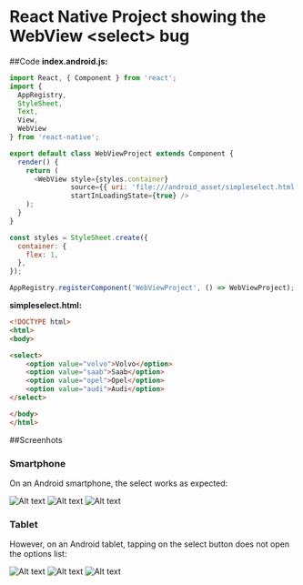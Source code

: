 # React Native Project showing the WebView <select\> bug

##Code
__index.android.js:__
```javascript
import React, { Component } from 'react';
import {
  AppRegistry,
  StyleSheet,
  Text,
  View,
  WebView
} from 'react-native';

export default class WebViewProject extends Component {
  render() {
    return (
      <WebView style={styles.container}
               source={{ uri: 'file:///android_asset/simpleselect.html'}}
               startInLoadingState={true} />
    );
  }
}

const styles = StyleSheet.create({
  container: {
    flex: 1,
  },
});

AppRegistry.registerComponent('WebViewProject', () => WebViewProject);
```

__simpleselect.html:__
```html
<!DOCTYPE html>
<html>
<body>

<select>
    <option value="volvo">Volvo</option>
    <option value="saab">Saab</option>
    <option value="opel">Opel</option>
    <option value="audi">Audi</option>
</select>

</body>
</html>
```

##Screenhots
### Smartphone
On an Android smartphone, the select works as expected:

![Alt text](screenshots/react-native-webview-smartphone-1.png?raw=true "Initial")
![Alt text](screenshots/react-native-webview-smartphone-2.png?raw=true "Tap on <select>")
![Alt text](screenshots/react-native-webview-smartphone-3.png?raw=true "List of options opens")

### Tablet
However, on an Android tablet, tapping on the select button does not open the options list:

![Alt text](screenshots/react-native-webview-tablet-1.png?raw=true "Initial")
![Alt text](screenshots/react-native-webview-tablet-2.png?raw=true "Tap on <select>")
![Alt text](screenshots/react-native-webview-tablet-3.png?raw=true "Nothing happens")